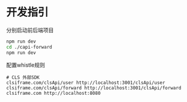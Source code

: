 # 开发指引

分别启动前后端项目

```sh
npm run dev
cd ./capi-forward
npm run dev
```


配置whistle规则

```whistle
# CLS 外部SDK
clsiframe.com/clsApi/user http://localhost:3001/clsApi/user
clsiframe.com/clsApi/forward http://localhost:3001/clsApi/forward
clsiframe.com http://localhost:8080
```
